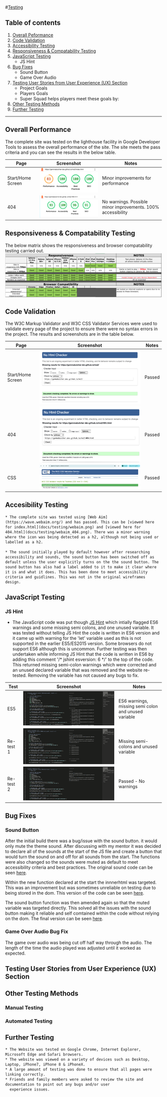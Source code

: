  #[Testing](#testing)

## Table of contents

  1. [Overall Peformance](#overall-performance)
  2. [Code Validation](#code-validation)
  3. [Accessibility Testing](#accessibility-testing)
  4. [Responsiveness & Compatability Testing](#responsiveness--compatability-testing)
  5. [JavaScript Testing](#javascript-testing)
        * JS Hint
  6. [Bug Fixes](#bug-fixes)
        * Sound Button
        * Game Over Audio
  7. [Testing User Stories from User Experience (UX) Section](#testing-user-stories)
        * Project Goals
        * Players Goals
        * Super Squad helps players meet these goals by:
  8.  [Other Testing Methods](#other-testing)
  9. [Further Testing](#further-testing)

  ------

## Overall Performance

The complete site was tested on the lighthouse facility in Google Developer Tools to assess the overall performance of the site. The site meets the pass criteria and you can see the results in the below table.

| Page                | Screenshot                                      | Notes                                                        |
|---------------------|-------------------------------------------------|--------------------------------------------------------------|
|Start/Home Screen    |![screenshot](docs/testing/lighthouse_start.png) | Minor improvements for performance                           |
|404                  |![screenshot](docs/testing/lighthouse_404.png)   | No warnings. Possible minor improvements. 100% accessibility |


## Responsiveness & Compatability Testing

 The below matrix shows the responsiveness and browser compatability testing carried out.
![Screenshot](docs/testing/testing_matrix.png)


## Code Validation

The W3C Markup Validator and W3C CSS Validator Services were used to validate every page of the project to ensure there were no syntax errors in the project. The results and screenshots are in the table below.

| Page                | Screenshot                               | Notes  |
|---------------------|------------------------------------------|--------|
|Start/Home Screen    |![screenshot](docs/testing/index_w3c.png) | Passed |
|404                  |![screenshot](docs/testing/404_w3c.png)   | Passed | 
|CSS                  |![screenshot](docs/testing/css_w3c.png)   | Passed |


## Accesibility Testing

    * The complete site was tested using [Web Aim](https://wave.webaim.org/) and has passed. This can be [viewed here for index.html](docs/testing/webaim.png) and [viewed here for 404.html](docs/testing/webaim_404.png). There was a minor warning where the icon was being detected as a h2, although not being used or labelled as a h2.

    * The sound initially played by default however after researching accessibility and sounds, the sound button has been switched off as default unless the user explicitly turns on the the sound button. The sound button has also had a label added to it to make it clear where it is and what it does. This has been done to meet accessibility criteria and guidlines. This was not in the original wireframes design.

## JavaScript Testing

### JS Hint

  * The JavaScript code was put though [JS Hint](https://jshint.com/) which intially flagged ES6 warnings and some missing semi colons, and one unused variable. It was tested without telling JS Hint the code is written in ES6 version and it came up with warning for the 'let' variable used as this is not supported in the earlier ES5/ES2015 version. Some browsers do not support ES6 although this is uncommon. Further testing was then undertaken while informing JS Hint that the code is written in ES6 by adding this comment '/* jshint esversion: 6 */' to the top of the code. This returned missing semi-colon warnings which were corrected and an unused declared variable that was removed and the website re-tested. Removing the variable has not caused any bugs to fix.

| Test      | Screenshot                                     | Notes                                                |
|-----------|------------------------------------------------|------------------------------------------------------|
| ES5       |![screenshot](docs/testing/jshint_es5.png)      | ES6 warnings, missing semi colon and unused variable |
| Re-test 1 |![screenshot](docs/testing/jshint_retest_1.png) | Missing semi-colons and unused variable              | 
| Re-test 2 |![screenshot](docs/testing/jshint_retest_2.png) | Passed - No warnings                                 |


## Bug Fixes

### Sound Button

After the initial build there was a bug/issue with the sound button. it would only mute the theme sound. After discussing with my mentor it was decided to declare all of the sounds at the start of the JS file and create a button that would turn the sound on and off for all sounds from the start. The functions were also changed so the sounds were muted as default to meet accessibility criteria and best practices. The original sound code can be seen [here](docs/testing/js_soundcode_old.png). 

Within the new function declared at the start the innnerhtml was targeted. This was an improvement but was sometimes unreliable on testing due to being stored in the dom. This version of the code can be seen [here](docs/testing/js_sound_innerhtml.png).

The sound button function was then amended again so that the muted variable was targeted directly. This solved all the issues with the sound button making it reliable and self comtained within the code without relying on the dom. The final version can be seen [here](docs/testing/js_sound_bugfix.png).

### Game Over Audio Bug Fix

The game over audio was being cut off half way through the audio. The length of the time the audio played was adjusted until it worked as expected.


## Testing User Stories from User Experience (UX) Section

## Other Testing Methods

### Manual Testing

### Automated Testing

## Further Testing

    * The Website was tested on Google Chrome, Internet Explorer, Microsoft Edge and Safari browsers.
    * The website was viewed on a variety of devices such as Desktop, Laptop, iPhone7, iPhone 8 & iPhoneX.
    * A large amount of testing was done to ensure that all pages were linking correctly.
    * Friends and family members were asked to review the site and documentation to point out any bugs and/or user 
      experience issues.
